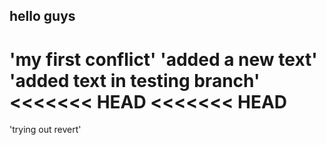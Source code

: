 ## hello guys

'my first conflict'
'added a new text'
'added text in testing branch'
<<<<<<< HEAD
<<<<<<< HEAD
=======
'trying out revert'
